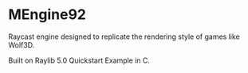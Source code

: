 # MEngine92
Raycast engine designed to replicate the rendering style of games like Wolf3D.

Built on Raylib 5.0 Quickstart Example in C.
